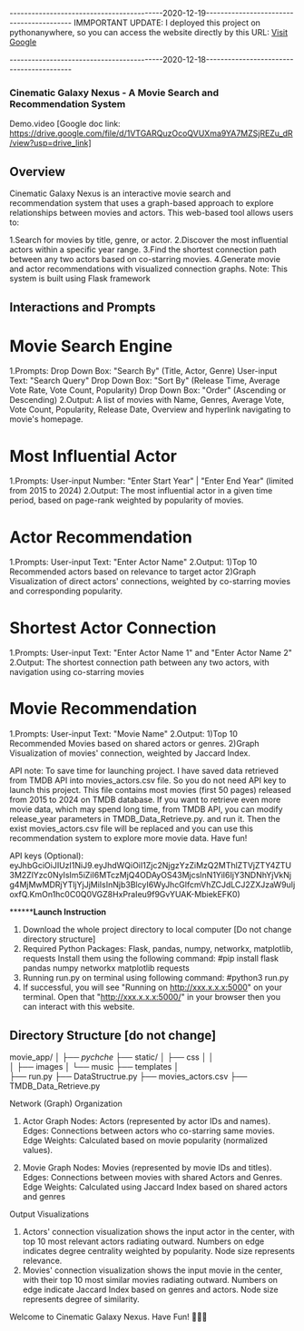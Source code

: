 ------------------------------------------2020-12-19-----------------------------------------
IMMPORTANT UPDATE: I deployed this project on pythonanywhere, so you can access the website directly by this URL:
[Visit Google](Yue165.pythonanywhere.com)

------------------------------------------2020-12-18-----------------------------------------
### Cinematic Galaxy Nexus - A Movie Search and Recommendation System
Demo.video [Google doc link: https://drive.google.com/file/d/1VTGARQuzOcoQVUXma9YA7MZSjREZu_dR/view?usp=drive_link]

## Overview
Cinematic Galaxy Nexus is an interactive movie search and recommendation system that uses a graph-based approach to explore relationships between movies and actors. This web-based tool allows users to:

1.Search for movies by title, genre, or actor.
2.Discover the most influential actors within a specific year range.
3.Find the shortest connection path between any two actors based on co-starring movies.
4.Generate movie and actor recommendations with visualized connection graphs.
Note: This system is built using Flask framework

## Interactions and Prompts

# Movie Search Engine
1.Prompts:
    Drop Down Box:   "Search By" (Title, Actor, Genre) 
    User-input Text: "Search Query"
    Drop Down Box:   "Sort By" (Release Time, Average Vote Rate, Vote Count, Popularity) 
    Drop Down Box:   "Order" (Ascending or Descending) 
2.Output:
    A list of movies with Name, Genres, Average Vote, Vote Count, Popularity, Release Date, Overview and hyperlink navigating to movie's homepage.

# Most Influential Actor
1.Prompts:
    User-input Number: "Enter Start Year" | "Enter End Year" (limited from 2015 to 2024)
2.Output:
    The most influential actor in a given time period, based on page-rank weighted by popularity of movies.

# Actor Recommendation
1.Prompts:
    User-input Text: "Enter Actor Name"
2.Output:
    1)Top 10 Recommended actors based on relevance to target actor
    2)Graph Visualization of direct actors' connections, weighted by co-starring movies and corresponding popularity.

# Shortest Actor Connection
1.Prompts:
    User-input Text: "Enter Actor Name 1" and "Enter Actor Name 2"
2.Output: 
    The shortest connection path between any two actors, with navigation using co-starring movies

# Movie Recommendation
1.Prompts:
    User-input Text: "Movie Name"
2.Output:
    1)Top 10 Recommended Movies based on shared actors or genres.
    2)Graph Visualization of movies' connection, weighted by Jaccard Index.

API note: To save time for launching project. I have saved data retrieved from TMDB API into movies_actors.csv file. So you do not need API key to launch this project.
This file contains most movies (first 50 pages) released from 2015 to 2024 on TMDB database. If you want to retrieve even more movie data, which may spend long time, from TMDB API, you can modify release_year parameters in TMDB_Data_Retrieve.py. and run it. Then the exist movies_actors.csv file will be replaced and you can use this recommendation system to explore more movie data. Have fun!

API keys (Optional): eyJhbGciOiJIUzI1NiJ9.eyJhdWQiOiI1Zjc2NjgzYzZiMzQ2MThlZTVjZTY4ZTU3M2ZlYzc0NyIsIm5iZiI6MTczMjQ4ODAyOS43MjcsInN1YiI6IjY3NDNhYjVkNjg4MjMwMDRjYTljYjJjMiIsInNjb3BlcyI6WyJhcGlfcmVhZCJdLCJ2ZXJzaW9uIjoxfQ.KmOn1hc0C0Q0VGZ8HxPraIeu9f9GvYUAK-MbiekEFK0)

******************************************Launch Instruction************************************
1. Download the whole project directory to local computer [Do not change directory structure]
2. Required Python Packages: Flask, pandas, numpy, networkx, matplotlib, requests
	Install them using the following command:
	#pip install flask pandas numpy networkx matplotlib requests
3. Running run.py on terminal using following command:
	#python3 run.py
4. If successful, you will see "Running on http://xxx.x.x.x:5000" on your terminal. Open that "http://xxx.x.x.x:5000/" in your browser then you can interact with this website.

## Directory Structure [do not change]

movie_app/
│
├── _pychche_
├── static/
│   ├── css
│   │   
│   ├── images
│   └── music
├── templates
│   
├── run.py
├── DataStructrue.py
├── movies_actors.csv
├── TMDB_Data_Retrieve.py



Network (Graph) Organization
1. Actor Graph
Nodes: Actors (represented by actor IDs and names).
Edges: Connections between actors who co-starring same movies.
Edge Weights: Calculated based on movie popularity (normalized values).

2. Movie Graph
Nodes: Movies (represented by movie IDs and titles).
Edges: Connections between movies with shared Actors and Genres.
Edge Weights: Calculated using Jaccard Index based on shared actors and genres

Output Visualizations
1. Actors' connection visualization shows the input actor in the center, with top 10 most relevant actors radiating outward.
Numbers on edge indicates degree centrality weighted by popularity. Node size represents relevance.
2. Movies' connection visualization shows the input movie in the center, with their top 10 most similar movies radiating outward. Numbers on edge indicate Jaccard Index based on genres and actors. Node size represents degree of similarity.


Welcome to Cinematic Galaxy Nexus. Have Fun! 🚀🚀🚀
